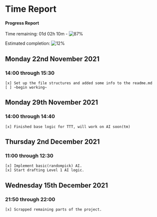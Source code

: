 # Time Report

#### Progress Report
Time remaining: 01d 02h 10m - ![87%](https://progress-bar.dev/87)

Estimated completion: ![12%](https://progress-bar.dev/12)

## Monday 22nd November 2021

### 14:00 through 15:30
    [x] Set up the file structures and added some info to the readme.md
    [ ] ~begin working~

## Monday 29th November 2021

### 14:00 through 14:40
    [x] Finished base logic for TTT, will work on AI soon(tm)

## Thursday 2nd December 2021

### 11:00 through 12:30
    [x] Implement basic(randompick) AI.
    [x] Start drafting Level 1 AI logic.


## Wednesday 15th December 2021

### 21:50 through 22:00
    [x] Scrapped remaining parts of the project.